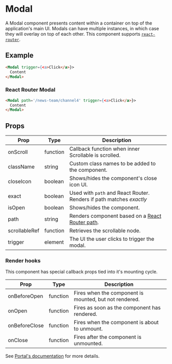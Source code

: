 # Modal

A Modal component presents content within a container on top of the application's main UI. Modals can have multiple instances, in which case they will overlay on top of each other. This component supports [`react-router`](https://github.com/ReactTraining/react-router).


## Example

```html
<Modal trigger={<a>Click</a>}>
  Content
</Modal>
```


### React Router Modal

```html
<Modal path='/news-team/channel4' trigger={<a>Click</a>}>
  Content
</Modal>
```



## Props

| Prop | Type | Description |
| --- | --- | --- |
| onScroll | function | Callback function when inner Scrollable is scrolled. |
| className | string | Custom class names to be added to the component. |
| closeIcon | boolean | Shows/hides the component's close icon UI. |
| exact | boolean | Used with `path` and React Router. Renders if path matches _exactly_ |
| isOpen | boolean | Shows/hides the component. |
| path | string | Renders component based on a [React Router path](https://reacttraining.com/react-router/web/api/Route/path-string). |
| scrollableRef | function | Retrieves the scrollable node. |
| trigger | element | The UI the user clicks to trigger the modal. |


### Render hooks

This component has special callback props tied into it's mounting cycle.

| Prop | Type | Description |
| --- | --- | --- |
| onBeforeOpen | function | Fires when the component is mounted, but not rendered. |
| onOpen | function | Fires as soon as the component has rendered. |
| onBeforeClose | function | Fires when the component is about to unmount. |
| onClose | function | Fires after the component is unmounted. |

See [Portal's documentation](../Portal#render-hooks) for more details.
